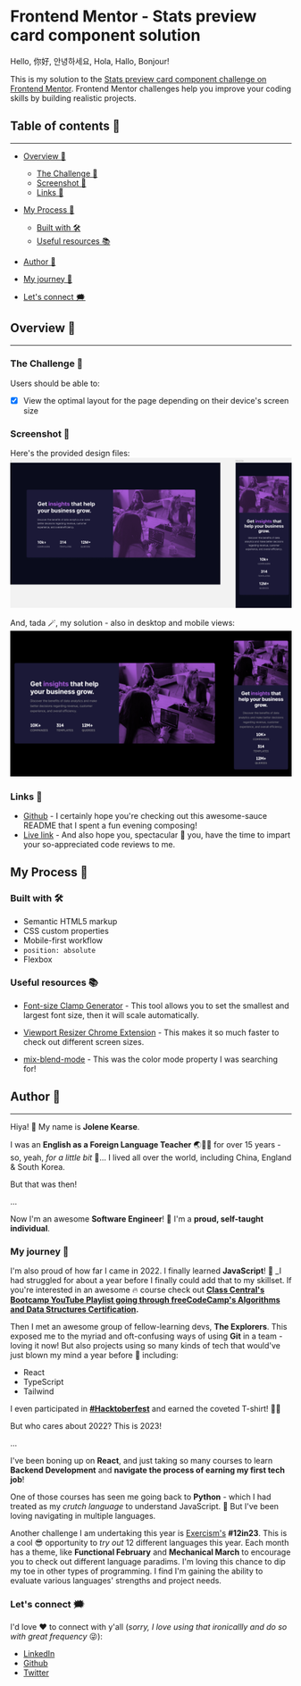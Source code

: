 # Frontend Mentor - Stats preview card component solution

Hello, 你好, 안녕하세요, Hola, Hallo, Bonjour!

This is my solution to the [Stats preview card component challenge on Frontend Mentor](https://www.frontendmentor.io/challenges/stats-preview-card-component-8JqbgoU62). Frontend Mentor challenges help you improve your coding skills by building realistic projects. 

## Table of contents 🧵
<hr>

- [Overview 🔎](https://github.com/JoleneKearse/fem-huddle-landing-page#overview-)
  - [The Challenge 🏁](https://github.com/JoleneKearse/fem-huddle-landing-page#the-challenge-)
  - [Screenshot 📸](https://github.com/JoleneKearse/fem-huddle-landing-page#screenshot-)
  - [Links 🔗](https://github.com/JoleneKearse/fem-huddle-landing-page#links-)

- [My Process 🤔](https://github.com/JoleneKearse/fem-huddle-landing-page#my-process-)
  - [Built with 🛠](https://github.com/JoleneKearse/fem-huddle-landing-page#built-with-)
  - [Useful resources 📚](https://github.com/JoleneKearse/fem-huddle-landing-page#useful-resources-)
- [Author 🤪](https://github.com/JoleneKearse/fem-huddle-landing-page#author-)
 - [My journey 📆](https://github.com/JoleneKearse/fem-huddle-landing-page#my-journey-)
 - [Let's connect 🗯](https://github.com/JoleneKearse/fem-huddle-landing-page#lets-connect-)

## Overview 🔎
<hr>

### The Challenge 🏁

Users should be able to:
- [x] View the optimal layout for the page depending on their device's screen size

### Screenshot 📸

Here's the provided design files:
![The Figma file's screenshots including desktop & mobile](screenshots/figma-designs.png)

And, tada 🪄, my solution - also in desktop and mobile views:
![My solution screenshots of desktop and mobile views](screenshots/screenshots.png)

### Links 🔗

- [Github](https://github.com/JoleneKearse/fem-stats-preview-card-component) - I certainly hope you're checking out this awesome-sauce README that I spent a fun evening composing!
- [Live link](https://frontend-mentor-tester.vercel.app/) - And also hope you, spectacular 🌟 you, have the time to impart your so-appreciated code reviews to me.  

## My Process 🤔

### Built with 🛠
- Semantic HTML5 markup
- CSS custom properties
- Mobile-first workflow
- `position: absolute`
- Flexbox

### Useful resources 📚

- [Font-size Clamp Generator](https://clamp.font-size.app/) - This tool allows you to set the smallest and largest font size, then it will scale automatically.

- [Viewport Resizer Chrome Extension](https://chrome.google.com/webstore/detail/viewport-resizer-%E2%80%93-respon/kapnjjcfcncngkadhpmijlkblpibdcgm/related?hl=en) - This makes it so much faster to check out different screen sizes.

- [mix-blend-mode](https://developer.mozilla.org/en-US/docs/Web/CSS/mix-blend-mode) - This was the color mode property I was searching for!


## Author 🤪
<hr>

Hiya! 👋 My name is **Jolene Kearse**.  

I was an **English as a Foreign Language Teacher** ️🌏🧑‍🏫 for over 15 years - so, yeah, _for a little bit_ 🤌...  I lived all over the world, including China, England & South Korea.

But that was then! 

...

Now I'm an awesome **Software Engineer**! :dancer:  I'm a **proud, self-taught individual**. 

### My journey 📆

I'm also proud of how far I came in 2022.  I finally learned **JavaScript**! 🍻 _I had struggled for about a year before I finally could add that to my skillset.  If you're interested in an awesome 🔥 course check out **[Class Central's Bootcamp YouTube Playlist going through freeCodeCamp's Algorithms and Data Structures Certification](https://www.youtube.com/playlist?list=PLU3RKvMpgrSEoqVIV14K_zuinrIBcnCgT).**

Then I met an awesome group of fellow-learning devs, **The Explorers**.  This exposed me to the myriad and oft-confusing ways of using **Git** in a team - loving it now!  But also projects using so many kinds of tech that would've just blown my mind a year before 🤯 including:
- React
- TypeScript
- Tailwind

I even participated in **[#Hacktoberfest](https://hacktoberfest.com/)** and earned the coveted T-shirt! 🎉👕

But who cares about 2022? This is 2023!

...

I've been boning up on **React**, and just taking so many courses to learn **Backend Development** and **navigate the process of earning my first tech job**!

One of those courses has seen me going back to **Python** - which I had treated as my _crutch language_ to understand JavaScript.  🤣  But I've been loving navigating in multiple languages.

Another challenge I am undertaking this year is [Exercism's](https://exercism.org/) **#12in23**.  This is a cool 😎 opportunity to _try out_ 12 different languages this year.  Each month has a theme, like **Functional February** and **Mechanical March** to encourage you to check out different language paradims.  I'm loving this chance to dip my toe in other types of programming.  I find I'm gaining the ability to evaluate various languages' strengths and project needs.

### Let's connect 🗯

I'd love ❤️ to connect with y'all (_sorry, I love using that ironicallly and do so with great frequency_ 😜):
- [LinkedIn](https://www.linkedin.com/in/jolene-kearse-2562ba218/)
- [Github](https://github.com/JoleneKearse)
- [Twitter](https://twitter.com/FromJolene)
